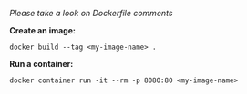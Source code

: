 *Please take a look on Dockerfile comments*

**Create an image:**
```
docker build --tag <my-image-name> .
``` 
**Run a container:**
```
docker container run -it --rm -p 8080:80 <my-image-name>
```
